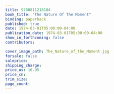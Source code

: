 ```yaml
---
title: 9780811218184
book_title: "The Nature Of The Moment"
binding: paperback
published: true
date: 1974-03-01T05:00:00-04:00
publication_date: 1974-03-01T05:00:00-04:00
show_in_forthcoming: false
contributors:

cover_image_path: The_Nature_of_the_Moment.jpg
forsale: false
saleprice:
shipping_charge:
price_us: 16.95
price_cn:
trim_size:
page_count:
---
```


